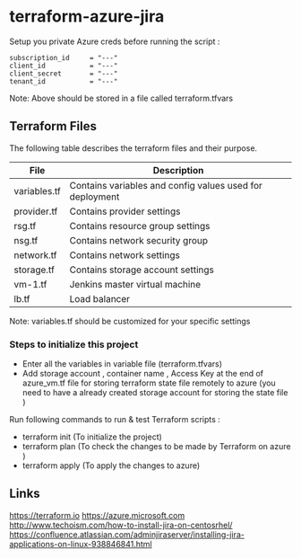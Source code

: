 # terraform-azure-jira

Setup you private Azure creds before running the script :

```
subscription_id     = "---"
client_id           = "---"
client_secret       = "---"
tenant_id           = "---"
```

Note: Above should be stored in a file called terraform.tfvars

## Terraform Files

The following table describes the terraform files and their purpose.  

| File                | Description       | 
| ------------------- | ----------------- | 
| variables.tf      | Contains variables and config values used for deployment| 
| provider.tf       | Contains provider settings     |
| rsg.tf            | Contains resource group settings     |
| nsg.tf            | Contains network security group     |   
| network.tf        | Contains network settings     |
| storage.tf        | Contains storage account settings     |
| vm-1.tf           | Jenkins master virtual machine |
| lb.tf       | Load balancer     |

Note: variables.tf should be customized for your specific settings

### Steps to initialize this project
- Enter all the variables in variable file (terraform.tfvars)
- Add storage account , container name , Access Key at the end of  azure_vm.tf file for storing terraform state file remotely to azure (you need to have a already created storage account for storing the state file )

Run following commands to run & test Terraform scripts :

- terraform init        (To initialize the project)
- terraform plan        (To check the changes to be made by Terraform on azure )
- terraform apply       (To apply the changes to azure)



## Links

https://terraform.io
https://azure.microsoft.com
http://www.techoism.com/how-to-install-jira-on-centosrhel/
https://confluence.atlassian.com/adminjiraserver/installing-jira-applications-on-linux-938846841.html